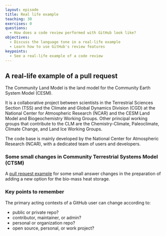 ```yaml
---
layout: episode
title: Real life example
teaching: 30
exercises: 0
questions:
  - How does a code review performed with GitHub look like?
objectives:
  - Discuss the language tone in a real-life example
  - Learn how to use GitHub's review features
keypoints:
  - See a real-life example of a code review
---
```


## A real-life example of a pull request

The Community Land Model is the land model for the Community Earth System Model (CESM).

It is a collaborative project between scientists in the Terrestrial Sciences Section (TSS) and the Climate and Global Dynamics Division (CGD) at the National Center for Atmospheric Research (NCAR) and the CESM Land Model and Biogeochemistry Working Groups. Other principal working groups that contribute to the CLM are the Chemistry-Climate, Paleoclimate, Climate Change, and Land Ice Working Groups.

The code base is mainly developed by the National Center for Atmospheric Research (NCAR), with a dedicated team of users and developers.


### Some small changes in Community Terrestrial Systems Model (CTSM)
A [pull request example](https://github.com/ESCOMP/CTSM/pull/1241) for some small answer changes in the preparation of adding a new option for the bio-mass heat storage.


### Key points to remember
The primary acting contexts of a GitHub user can change according to:
- public or private repo?
- contributor, maintainer, or admin?
- personal or organization repo?
- open source, personal, or work project?
